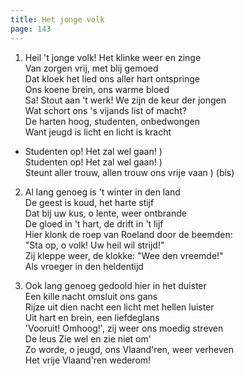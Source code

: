 ```yaml
---
title: Het jonge volk
page: 143
---  
```


1. Heil 't jonge volk! Het klinke weer en zinge  
Van zorgen vrij, met blij gemoed  
Dat kloek het lied ons aller hart ontspringe  
Ons koene brein, ons warme bloed  
Sa! Stout aan 't werk! We zijn de keur der jongen  
Wat schort ons 's vijands list of macht?  
De harten hoog, studenten, onbedwongen  
Want jeugd is licht en licht is kracht  


- Studenten op! Het zal wel gaan!                )  
Studenten op! Het zal wel gaan!                )  
Steunt aller trouw, allen trouw ons vrije vaan ) (bis)  


2. Al lang genoeg is 't winter in den land  
De geest is koud, het harte stijf  
Dat bij uw kus, o lente, weer ontbrande  
De gloed in 't hart, de drift in 't lijf  
Hier klonk de roep van Roeland door de beemden:   
"Sta op, o volk! Uw heil wil strijd!"  
Zij kleppe weer, de klokke: "Wee den vreemde!"  
Als vroeger in den heldentijd  


3. Ook lang genoeg gedoold hier in het duister  
Een kille nacht omsluit ons gans  
Rijze uit dien nacht een licht met hellen luister  
Uit hart en brein, een liefdeglans  
'Vooruit! Omhoog!', zij weer ons moedig streven  
De leus Zie wel en zie niet om'  
Zo worde, o jeugd, ons Vlaand'ren, weer verheven  
Het vrije Vlaand'ren wederom!  